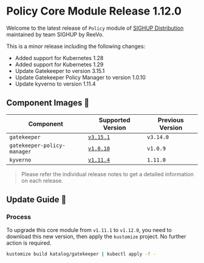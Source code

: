 # Policy Core Module Release 1.12.0

Welcome to the latest release of `Policy` module of [SIGHUP Distribution](https://github.com/sighupio/distribution) maintained by team SIGHUP by ReeVo.

This is a minor release including the following changes:

- Added support for Kubernetes 1.28
- Added support for Kubernetes 1.29
- Update Gatekeeper to version 3.15.1
- Update Gatekeeper Policy Manager to version 1.0.10
- Update kyverno to version 1.11.4

## Component Images 🚢

| Component                   | Supported Version                                                                       | Previous Version |
| --------------------------- | --------------------------------------------------------------------------------------- | ---------------- |
| `gatekeeper`                | [`v3.15.1`](https://github.com/open-policy-agent/gatekeeper/releases/tag/v3.15.1)       | `v3.14.0`        |
| `gatekeeper-policy-manager` | [`v1.0.10`](https://github.com/sighupio/gatekeeper-policy-manager/releases/tag/v1.0.10) | `v1.0.9`         |
| `kyverno`                   | [`v1.11.4`](https://github.com/kyverno/kyverno/releases/tag/v1.11.4)                    | `1.11.0`         |


> Please refer the individual release notes to get a detailed information on each release.

## Update Guide 🦮

### Process

To upgrade this core module from `v1.11.1` to `v1.12.0`, you need to download this new version, then apply the `kustomize` project. No further action is required.

```bash
kustomize build katalog/gatekeeper | kubectl apply -f -
```
